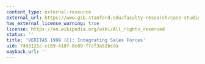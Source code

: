 ```yaml
---
content_type: external-resource
external_url: https://www.gsb.stanford.edu/faculty-research/case-studies/veritas-1999-c-integrating-sales-forces
has_external_license_warning: true
license: https://en.wikipedia.org/wiki/All_rights_reserved
status: ''
title: 'VERITAS 1999 (C): Integrating Sales Forces'
uid: 74d3121c-cc89-418f-8c09-f7cf3a52bcda
wayback_url: ''
---
```

